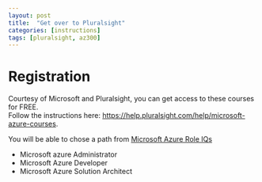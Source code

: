 ```yaml
---
layout: post
title:  "Get over to Pluralsight"
categories: [instructions]
tags: [pluralsight, az300]
---
```


# Registration

Courtesy of Microsoft and Pluralsight, you can get access to these courses for FREE.  
Follow the instructions here: https://help.pluralsight.com/help/microsoft-azure-courses.

You will be able to chose a path from [Microsoft Azure Role IQs](https://app.pluralsight.com/roleiq/)
- Microsoft azure Administrator
- Microsoft Azure Developer
- Microsoft Azure Solution Architect
